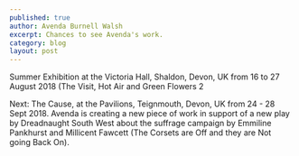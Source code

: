 ```yaml
---
published: true
author: Avenda Burnell Walsh
excerpt: Chances to see Avenda's work.
category: blog
layout: post
---
```


Summer Exhibition at the Victoria Hall, Shaldon, Devon, UK from 16 to 27 August 2018 (The Visit, Hot Air and Green Flowers 2

Next:
The Cause, at the Pavilions, Teignmouth, Devon, UK from 24 - 28 Sept 2018. Avenda is creating a new piece of work in support of a new play by Dreadnaught South West about the suffrage campaign by Emmiline Pankhurst and Millicent Fawcett (The Corsets are Off and they are Not going Back On).
